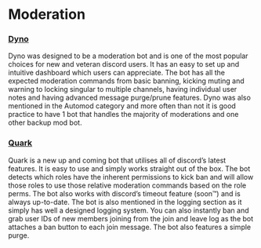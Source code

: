 # Moderation

### [Dyno](https://dyno.gg)

Dyno was designed to be a moderation bot and is one of the most popular choices for new and veteran discord users. It has an easy to set up and intuitive dashboard which users can appreciate. The bot has all the expected moderation commands from basic banning, kicking muting and warning to locking singular to multiple channels, having individual user notes and having advanced message purge/prune features. Dyno was also mentioned in the Automod category and more often than not it is good practice to have 1 bot that handles the majority of moderations and one other backup mod bot.

### <mark style="color:green;"></mark>[Quark](https://top.gg/bot/704802632660943089)

Quark is a new up and coming bot that utilises all of discord’s latest features. It is easy to use and simply works straight out of the box. The bot detects which roles have the inherent permissions to kick ban and will allow those roles to use those relative moderation commands based on the role perms. The bot also works with discord’s timeout feature (soon™) and is always up-to-date. The bot is also mentioned in the logging section as it simply has well a designed logging system. You can also instantly ban and grab user IDs of new members joining from the join and leave log as the bot attaches a ban button to each join message. The bot also features a simple purge.
